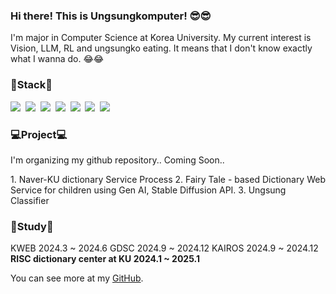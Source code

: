 <h3>Hi there! This is Ungsungkomputer! 😎😎</h3>
<p>
    I'm major in Computer Science at Korea University. My current interest is Vision, LLM, RL and ungsungko eating.
    It means that I don't know exactly what I wanna do. 😂😂
</p>

<h3>📖Stack📖</h3>
<p>
    <img src="https://img.shields.io/badge/C++-00599C?style=flat-square&logo=c++&logoColor=white"/>&nbsp
    <img src="https://img.shields.io/badge/Python-3776AB?style=flat-square&logo=python&logoColor=white"/>&nbsp
    <img src="https://img.shields.io/badge/PyTorch-EE4C2C?style=flat-square&logo=pytorch&logoColor=white"/>&nbsp
    <img src="https://img.shields.io/badge/Git-F05032?style=flat-square&logo=Git&logoColor=white"/>&nbsp
    <img src="https://img.shields.io/badge/GitHub-181717?style=flat-square&logo=Github&logoColor=white"/>&nbsp
    <img src="https://img.shields.io/badge/MySQL-4479A1?style=flat-square&logo=MySQL&logoColor=white"/>&nbsp
    <img src="https://img.shields.io/badge/React-61DAFB?style=flat-square&logo=react&logoColor=white"/>&nbsp
</p>

<h3>💻Project💻</h3>
I'm organizing my github repository.. Coming Soon..
<ul style="list-style: none; padding: 0;">
    1. Naver-KU dictionary Service Process
    2. Fairy Tale - based Dictionary Web Service for children using Gen AI, Stable Diffusion API.
    3. Ungsung Classifier
</ul>

<h3>📑Study📑</h3>
    KWEB 2024.3 ~ 2024.6
    GDSC 2024.9 ~ 2024.12
    KAIROS 2024.9 ~ 2024.12
    <strong>RISC dictionary center at KU 2024.1 ~ 2025.1</strong>
<p>
    You can see more at my <a href="https://github.com/aj0hnd">GitHub</a>.
</p>
